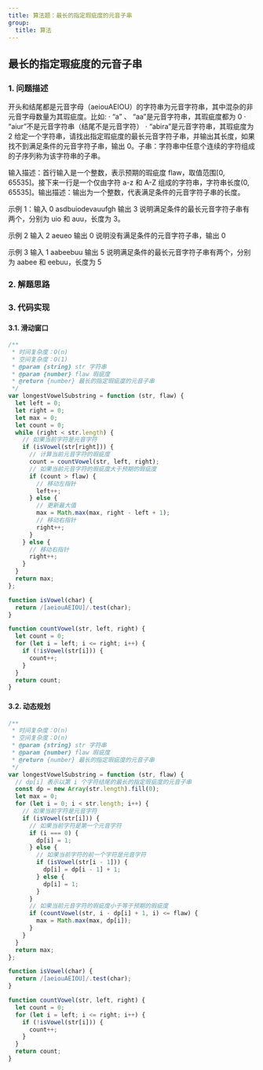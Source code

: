 ```yaml
---
title: 算法题：最长的指定瑕疵度的元音子串
group:
  title: 算法
---
```


## 最长的指定瑕疵度的元音子串

### 1. 问题描述

开头和结尾都是元音字母（aeiouAEIOU）的字符串为元音字符串，其中混杂的非元音字母数量为其瑕疵度。比如: · “a” 、 “aa”是元音字符串，其瑕疵度都为 0 · “aiur”不是元音字符串（结尾不是元音字符） · “abira”是元音字符串，其瑕疵度为 2 给定一个字符串，请找出指定瑕疵度的最长元音字符子串，并输出其长度，如果找不到满足条件的元音字符子串，输出 0。子串：字符串中任意个连续的字符组成的子序列称为该字符串的子串。

输入描述：首行输入是一个整数，表示预期的瑕疵度 flaw，取值范围[0, 65535]。接下来一行是一个仅由字符 a-z 和 A-Z 组成的字符串，字符串长度(0, 65535]。输出描述：输出为一个整数，代表满足条件的元音字符子串的长度。

示例 1：输入 0 asdbuiodevauufgh 输出 3 说明满足条件的最长元音字符子串有两个，分别为 uio 和 auu，长度为 3。

示例 2 输入 2 aeueo 输出 0 说明没有满足条件的元音字符子串，输出 0

示例 3 输入 1 aabeebuu 输出 5 说明满足条件的最长元音字符子串有两个，分别为 aabee 和 eebuu，长度为 5

### 2. 解题思路

### 3. 代码实现

#### 3.1. 滑动窗口

```js
/**
 * 时间复杂度：O(n)
 * 空间复杂度：O(1)
 * @param {string} str 字符串
 * @param {number} flaw 瑕疵度
 * @return {number} 最长的指定瑕疵度的元音子串
 */
var longestVowelSubstring = function (str, flaw) {
  let left = 0;
  let right = 0;
  let max = 0;
  let count = 0;
  while (right < str.length) {
    // 如果当前字符是元音字符
    if (isVowel(str[right])) {
      // 计算当前元音字符的瑕疵度
      count = countVowel(str, left, right);
      // 如果当前元音字符的瑕疵度大于预期的瑕疵度
      if (count > flaw) {
        // 移动左指针
        left++;
      } else {
        // 更新最大值
        max = Math.max(max, right - left + 1);
        // 移动右指针
        right++;
      }
    } else {
      // 移动右指针
      right++;
    }
  }
  return max;
};

function isVowel(char) {
  return /[aeiouAEIOU]/.test(char);
}

function countVowel(str, left, right) {
  let count = 0;
  for (let i = left; i <= right; i++) {
    if (!isVowel(str[i])) {
      count++;
    }
  }
  return count;
}
```

#### 3.2. 动态规划

```js
/**
 * 时间复杂度：O(n)
 * 空间复杂度：O(n)
 * @param {string} str 字符串
 * @param {number} flaw 瑕疵度
 * @return {number} 最长的指定瑕疵度的元音子串
 */
var longestVowelSubstring = function (str, flaw) {
  // dp[i] 表示以第 i 个字符结尾的最长的指定瑕疵度的元音子串
  const dp = new Array(str.length).fill(0);
  let max = 0;
  for (let i = 0; i < str.length; i++) {
    // 如果当前字符是元音字符
    if (isVowel(str[i])) {
      // 如果当前字符是第一个元音字符
      if (i === 0) {
        dp[i] = 1;
      } else {
        // 如果当前字符的前一个字符是元音字符
        if (isVowel(str[i - 1])) {
          dp[i] = dp[i - 1] + 1;
        } else {
          dp[i] = 1;
        }
      }
      // 如果当前元音字符的瑕疵度小于等于预期的瑕疵度
      if (countVowel(str, i - dp[i] + 1, i) <= flaw) {
        max = Math.max(max, dp[i]);
      }
    }
  }
  return max;
};

function isVowel(char) {
  return /[aeiouAEIOU]/.test(char);
}

function countVowel(str, left, right) {
  let count = 0;
  for (let i = left; i <= right; i++) {
    if (!isVowel(str[i])) {
      count++;
    }
  }
  return count;
}
```
